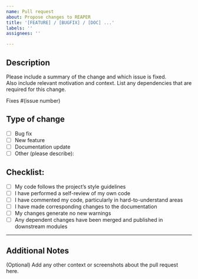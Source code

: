 ```yaml
---
name: Pull request
about: Propose changes to REAPER
title: '[FEATURE] / [BUGFIX] / [DOC] ...'
labels: ''
assignees: ''

---
```


## Description

Please include a summary of the change and which issue is fixed.  
Also include relevant motivation and context. List any dependencies that are required for this change.

Fixes #(issue number)

## Type of change

- [ ] Bug fix
- [ ] New feature
- [ ] Documentation update
- [ ] Other (please describe):

## Checklist:

- [ ] My code follows the project’s style guidelines
- [ ] I have performed a self-review of my own code
- [ ] I have commented my code, particularly in hard-to-understand areas
- [ ] I have made corresponding changes to the documentation
- [ ] My changes generate no new warnings
- [ ] Any dependent changes have been merged and published in downstream modules

---

## Additional Notes

(Optional) Add any other context or screenshots about the pull request here.

